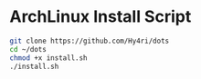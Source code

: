 
# ArchLinux Install Script

```bash
git clone https://github.com/Hy4ri/dots
cd ~/dots
chmod +x install.sh
./install.sh
```
